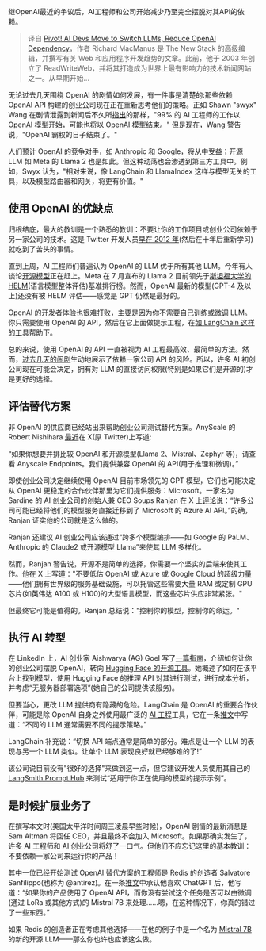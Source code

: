 <!--
title: AI开发者减少OpenAI，转向更多语言模型
cover: https://cdn.thenewstack.io/media/2023/11/a4872376-pivot_from_openai-1024x660.jpg
-->

继OpenAI最近的争议后，AI工程师和公司开始减少乃至完全摆脱对其API的依赖。

> 译自 [Pivot! AI Devs Move to Switch LLMs, Reduce OpenAI Dependency](https://thenewstack.io/pivot-ai-devs-move-to-switch-llms-reduce-openai-dependency/)，作者 Richard MacManus 是 The New Stack 的高级编辑，并撰写有关 Web 和应用程序开发趋势的文章。此前，他于 2003 年创立了 ReadWriteWeb，并将其打造成为世界上最有影响力的技术新闻网站之一。从早期开始...

无论过去几天围绕 OpenAI 的剧情如何发展，有一件事是清楚的:那些依赖 OpenAI API 构建的创业公司现在正在重新思考他们的策略。正如 Shawn "swyx" Wang 在剧情泄露到新闻后不久所[指出](https://www.latent.space/p/the-end-of-openai)的那样，"99% 的 AI 工程师的工作以 OpenAI 模型开始，可能也将以 OpenAI 模型结束。" 但是现在，Wang 警告说，"OpenAI 霸权的日子结束了。"

人们预计 OpenAI 的竞争对手，如 Anthropic 和 Google，将从中受益；开源 LLM 如 Meta 的 Llama 2 也是如此。但这种动荡也会渗透到第三方工具中。例如，Swyx 认为，"相对来说，像 LangChain 和 LlamaIndex 这样与模型无关的工具，以及模型路由器和网关，将更有价值。"

## 使用 OpenAI 的优缺点

归根结底，最大的教训是一个熟悉的教训：不要让你的工作项目或创业公司依赖于另一家公司的技术。这是 Twitter 开发人员[早在 2012 年](https://thenewstack.io/developers-twitter-wants-your-bots-and-other-read-write-apps/)(然后在十年后重新学习)就吃到了苦头的事情。

直到上周，AI 工程师们普遍认为 OpenAI 的 LLM 优于所有其他 LLM。今年有人谈论[开源模型](https://thenewstack.io/why-open-source-developers-are-using-llama-metas-ai-model/)正在赶上。Meta 在 7 月宣布的 Llama 2 目前领先于[斯坦福大学的 HELM](https://crfm.stanford.edu/helm/latest/#/leaderboard)(语言模型整体评估)基准排行榜。然而，OpenAI 最新的模型(GPT-4 及以上)还没有被 HELM 评估——感觉是 GPT 仍然是最好的。

OpenAI 的开发者体验也很难打败，主要是因为你不需要自己训练或微调 LLM。你只需要使用 OpenAI 的 API，然后在它上面做提示工程，在[如 LangChain 这样的工具](https://thenewstack.io/langchain-the-trendiest-web-framework-of-2023-thanks-to-ai/)帮助下。

总的来说，使用 OpenAI 的 API 一直被视为 AI 工程最高效、最简单的方法。然而，[过去几天的闹剧](https://www.techmeme.com/231117/p18#a231117p18)生动地展示了依赖一家公司 API 的风险。所以，许多 AI 初创公司现在可能会决定，拥有对 LLM 的直接访问权限(特别是如果它们是开源的)才是更好的选择。

## 评估替代方案

非 OpenAI 的供应商已经站出来帮助创业公司测试替代方案。AnyScale 的 Robert Nishihara [最近](https://twitter.com/robertnishihara/status/1726822892380504429)在 X(原 Twitter)上写道:

“如果你想要并排比较 OpenAI 和开源模型(Llama 2、Mistral、Zephyr 等)，请查看 Anyscale Endpoints。我们提供兼容 OpenAI 的 API(用于推理和微调)。”

即使创业公司决定继续使用 OpenAI 目前市场领先的 GPT 模型，它们也可能决定从 OpenAI 更稳定的合作伙伴那里为它们提供服务：Microsoft。一家名为 Sardine 的 AI 创业公司的创始人兼 CEO Soups Ranjan 在 X 上[评论](https://twitter.com/soupsranjan/status/1726967410362659307)说：“许多公司可能已经将他们的模型服务直接迁移到了 Microsoft 的 Azure AI API。”的确，Ranjan 证实他的公司就是这么做的。

Ranjan 还建议 AI 创业公司应该通过“跨多个模型编排——如 Google 的 PaLM、Anthropic 的 Claude2 或开源模型 Llama”来使其 LLM 多样化。

然而，Ranjan 警告说，开源不是简单的选择，你需要一个坚实的后端来使其工作。他在 X 上写道："不要低估 OpenAI 或 Azure 或 Google Cloud 的超级力量——他们拥有世界级的服务基础设施，可以托管这些需要大量 RAM 或定制 GPU 芯片(如英伟达 A100 或 H100)的大型语言模型，而这些芯片供应非常紧张。"

但最终它可能是值得的。Ranjan 总结说："控制你的模型，控制你的命运。"

## 执行 AI 转型

在 LinkedIn 上，AI 创业家 Aishwarya (AG) Goel 写了[一篇指南](https://www.linkedin.com/pulse/ai-pivot-transitioning-from-openai-hugging-face-aishwarya-ag-goel-g77ec/)，介绍如何让你的创业公司摆脱 OpenAI，转向 [Hugging Face 的开源工具](https://thenewstack.io/how-hugging-face-positions-itself-in-the-open-llm-stack/)。她概述了如何在该平台上找到模型，使用 Hugging Face 的推理 API 对其进行测试，进行成本分析，并考虑“无服务器部署选项”(她自己的公司提供该服务)。

但要当心，更改 LLM 提供商有隐藏的危险。LangChain 是 OpenAI 的重要合作伙伴，可能是除 OpenAI 自身之外使用最广泛的 [AI 工程](https://thenewstack.io/ai-engineer-summit-wrap-up-and-interview-with-co-founder-swyx/)工具，它在一条[推文](https://twitter.com/LangChainAI/status/1726995678042210552)中写道：“不同的 LLM 通常需要不同的提示策略。”

LangChain 补充说：“切换 API 端点通常是简单的部分。难点是让一个 LLM 的表现与另一个 LLM 类似。让单个 LLM 表现良好就已经够难的了!”

该公司说目前没有"很好的选择"来做到这一点，但它建议开发人员使用其自己的 [LangSmith Prompt Hub](https://smith.langchain.com/hub) 来测试“适用于你正在使用的模型的提示示例”。

## 是时候扩展业务了

在撰写本文时(美国太平洋时间周三凌晨早些时候)，OpenAI 剧情的最新消息是 Sam Altman 将回任 CEO，并且最终不会加入 Microsoft。如果那确实发生了，许多 AI 工程师和 AI 创业公司将舒了一口气。但他们不应忘记这里的基本教训：不要依赖一家公司来运行你的产品！

其中一位已经开始测试 OpenAI 替代方案的工程师是 Redis 的创造者 Salvatore Sanfilippo(也称为 @antirez)。在一条[推文](https://twitter.com/antirez/status/1726977467678851374)中承认他喜欢 ChatGPT 后，他写道：“如果你的产品使用了 OpenAI API，而你没有尝试这个任务是否可以由微调(通过 LoRa 或其他方式)的 Mistral 7B 来处理......嗯，在这种情况下，你真的错过了一些东西。”

如果 Redis 的创造者正在考虑其他选择——在他的例子中是一个名为 [Mistral 7B](https://mistral.ai/news/announcing-mistral-7b/) 的新的开源 LLM——那么你也许也应该这么做。
